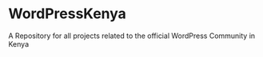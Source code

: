 # WordPressKenya
A Repository for all projects related to the official WordPress Community in Kenya
